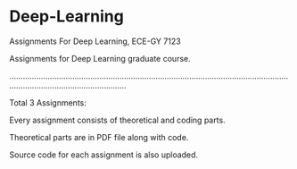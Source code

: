 # Deep-Learning
Assignments For Deep Learning, ECE-GY 7123

Assignments for Deep Learning graduate course.

................................................................................................................................................................................

Total 3 Assignments:

Every assignment consists of theoretical and coding parts. 

Theoretical parts are in PDF file along with code.

Source code for each assignment is also uploaded.
